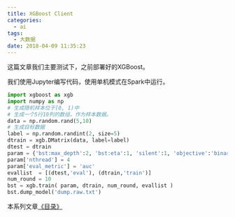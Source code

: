```yaml
---
title: XGBoost Client
categories:
  - ai
tags:
  - 大数据
date: 2018-04-09 11:35:23
---
```

这篇文章我们主要测试下，之前部署好的XGBoost。

我们使用Jupyter编写代码，使用单机模式在Spark中运行。

``` python
import xgboost as xgb
import numpy as np
# 生成随机样本位于[0, 1)中
# 生成一个5行10列的数组，作为样本数据。
data = np.random.rand(5,10)
# 生成目标数据
label = np.random.randint(2, size=5)
dtrain = xgb.DMatrix(data, label=label)
dtest = dtrain
param = {'bst:max_depth':2, 'bst:eta':1, 'silent':1, 'objective':'binary:logistic' }
param['nthread'] = 4
param['eval_metric'] = 'auc' 
evallist  = [(dtest,'eval'), (dtrain,'train')]
num_round = 10
bst = xgb.train( param, dtrain, num_round, evallist )
bst.dump_model('dump.raw.txt')
```
<!--more-->

本系列文章[《目录》](/ai/hadoop-use/)
